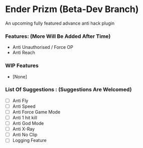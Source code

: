 # Ender Prizm (Beta-Dev Branch)
An upcoming fully featured advance anti hack plugin
### Features: (More Will Be Added After Time)
- Anti Unauthorised / Force OP</br>
- Anti Reach</br>

### WIP Features
- [None]</br>

### List Of Suggestions : (Suggestions Are Welcomed)
- [ ] Anti Fly</br>
- [ ] Anti Speed</br>
- [ ] Anti Force Game Mode</br>
- [ ] Anti 1 hit kill</br>
- [ ] Anti God Mode</br>
- [ ] Anti X-Ray</br>
- [ ] Anti No Clip</br>
- [ ] Logging Feature</br>
